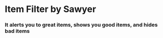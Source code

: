 # Item Filter by Sawyer
### It alerts you to great items, shows you good items, and hides bad items
